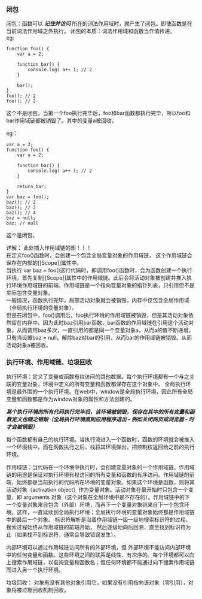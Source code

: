### 闭包
闭包：函数可以 ***记住并访问*** 所在的词法作用域时，就产生了闭包。即使函数是在当前词法作用域之外执行。
闭包的本质：词法作用域和函数当作值传递。   
eg: 
```
function foo() {    
    var a = 2; 
 
    function bar() {         
        console.log( a++ ); // 2     
    } 
 
    bar(); 
} 
foo(); // 2
foo(); // 2

```
这个不是闭包，当第一个foo执行完毕后，foo和bar函数都执行完毕，所以foo和bar作用域链都被销毁了。其中的变量a被回收。

eg： 
```
var a = 3;
function foo() {    
    var a = 2; 
 
    function bar() {         
        console.log( a++ ); // 2     
    } 
 
    return bar;
} 
var baz = foo();
baz(); // 2
baz(); // 3
baz(); // 4
baz = null;
baz; // null

```
这个是闭包。

详解： 
此处插入作用域链的图！！！  
在定义foo()函数时，会创建一个包含全局变量对象的作用域链， 这个作用域链会保存在内部的[[Scope]]属性中。   
当执行 var baz = foo()这行代码时，即调用foo()函数时，会为函数创建一个执行环境，首先复制[[Scope]]属性中的作用域链。此后会将活动对象被创建并推入执行环境作用域链的前端。作用域链是一个指向变量对象的指针列表，只引用但不是实际包含变量对象。   
一般情况，函数执行完毕，局部活动对象就会被销毁。内存中仅包含全局作用域（全局执行环境的变量对象）。   
但是在闭包中，foo()调用后，foo执行环境的作用域链被销毁，但是其活动对象依然留在内存中。因为此时baz引用bar函数，bar函数的作用域链在引用这个活动对象。从而调用baz多次，一直引用的都是同一个变量对象a，从而a的值不断递增。   
只有当设置baz = null，解除baz对bar的引用，从而bar的作用域链被销毁。从而活动对象a被回收。


### 执行环境、作用域链、垃圾回收
执行环境：定义了变量或函数有权访问的其他数据。每个执行环境都有一个与之关联的变量对象，环境中定义的所有变量和函数都保存在这个对象中。
全局执行环境是最外围的一个执行环境。在web中，window是全局执行环境，因此所有全局变量和函数都是作为window对象的属性和方法创建的。   

***某个执行环境的所有代码执行完毕后，该环境被销毁，保存在其中的所有变量和函数定义也随之销毁（全局执行环境直到应用程序退出 - 例如关闭网页或浏览器 - 时才会被销毁）***  

每个函数都有自己的执行环境。当执行流进入一个函数时，函数的环境就会被推入一个环境栈中。而在函数执行之后，栈将其环境弹出，把控制权返回给之前的执行环境。    

作用域链：当代码在一个环境中执行时，会创建变量对象的一个作用域链。作用域链的用途是保证对执行环境有权访问的所有变量和函数的有序访问。作用域链的前端，始终都是当前执行的代码所在环境的变量对象。如果这个环境是函数，则将其活动对象（activation object）作为变量对象。活动对象在最开始时只包含一个变量，即 arguments 对象（这个对象在全局环境中是不存在的）。作用域链中的下一个变量对象来自包含（外部）环境，而再下一个变量对象则来自下一个包含环境。这样，一直延续到全局执行环境；全局执行环境的变量对象始终都是作用域链中的最后一个对象。 标识符解析是沿着作用域链一级一级地搜索标识符的过程。搜索过程始终从作用域链的前端开始， 然后逐级地向后回溯，直至找到标识符为止（如果找不到标识符，通常会导致错误发生）。   

内部环境可以通过作用域链访问所有的外部环境，但 外部环境不能访问内部环境中的任何变量和函数。这些环境之间的联系是线性、有次序的。每个环境都可以向上搜索作用域链，以查询变量和函数名；但任何环境都不能通过向下搜索作用域链而进入另一个执行环境。

垃圾回收： 对象有没有其他对象引用它，如果没有引用指向该对象（零引用），对象将被垃圾回收机制回收。
